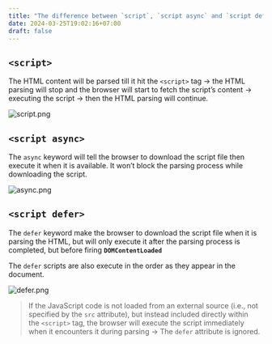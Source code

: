 ```yaml
---
title: "The difference between `script`, `script async` and `script defer`"
date: 2024-03-25T19:02:16+07:00
draft: false
---
```


## **`<script>`**

The HTML content will be parsed till it hit the `<script>` tag → the HTML parsing will stop and the browser will start to fetch the script’s content → executing the script → then the HTML parsing will continue.

![script.png](/images/the-difference-between-script-script-async-and-script-defer/script.png)

## `<script async>`

The `async` keyword will tell the browser to download the script file then execute it when it is available. It won’t block the parsing process while downloading the script.

![async.png](/images/the-difference-between-script-script-async-and-script-defer/async.png)

## **`<script defer>`**

The `defer` keyword make the browser to download the script file when it is parsing the HTML, but will only execute it after the parsing process is completed, but before firing **`DOMContentLoaded`**

The `defer` scripts are also execute in the order as they appear in the document.

![defer.png](/images/the-difference-between-script-script-async-and-script-defer/defer.png)

> If the JavaScript code is not loaded from an external source (i.e., not specified by the `src` attribute), but instead included directly within the `<script>` tag, the browser will execute the script immediately when it encounters it during parsing → The `defer` attribute is ignored.
>